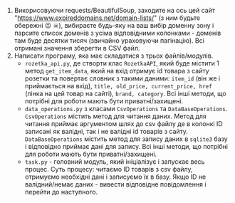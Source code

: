 1. Викорисовуючи requests/BeautifulSoup, заходите на ось цей сайт "https://www.expireddomains.net/domain-lists/" (з ним будьте обережні 😉 ☠), вибираєте будь-яку на ваш вибір доменну зону і 
   парсите список  доменів з усіма відповідними колонками - доменів там буде десятки тисяч (звичайно ураховуючи пагінацію). Всі отримані значення зберегти в CSV файл.
2. Написати програму, яка має складатися з трьох файлів/модулів.
   - `rozetka_api.py`, де створти клас `RozetkaAPI`, який буде містити 1 метод `get_item_data`, який на вхід отримує id товара з сайту розетки та повертає словник з такими даними: `item_id` (він же і приймається на вхід), `title, old_price, current_price, href` (лінка на цей товар на сайті), `brand, category`. Всі інші методи, що потрібні для роботи мають бути приватні/захищені.
   - `data_operations.py` з класами `CsvOperations` та `DataBaseOperations`. `CsvOperations` містить метод для читання даних. Метод для читання приймає аргументом шлях до csv файлу де в колонкі ID записані як валідні, так і не валідні id товарів з сайту. `DataBaseOperations` містить метод для запису даних в `sqlite3` базу і відповідно приймає дані для запису. Всі інші методи, що потрібні для роботи мають бути приватні/захищені.
   - `task.py` - головний модуль, який ініціалізує і запускає весь процес.
   Суть процесу: читаємо ID товарів з csv файлу, отримуємо необхідні дані і записуємо їх в базу. Якщо ID не валідний/немає даних - вивести відповідне повідомлення і перейти до наступного.